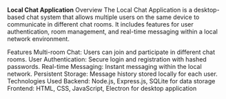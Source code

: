 **Local Chat Application**
Overview
The Local Chat Application is a desktop-based chat system that allows multiple users on the same device to communicate in different chat rooms. It includes features for user authentication, room management, and real-time messaging within a local network environment.

Features
Multi-room Chat: Users can join and participate in different chat rooms.
User Authentication: Secure login and registration with hashed passwords.
Real-time Messaging: Instant messaging within the local network.
Persistent Storage: Message history stored locally for each user.
Technologies Used
Backend: Node.js, Express.js, SQLite for data storage
Frontend: HTML, CSS, JavaScript, Electron for desktop application
